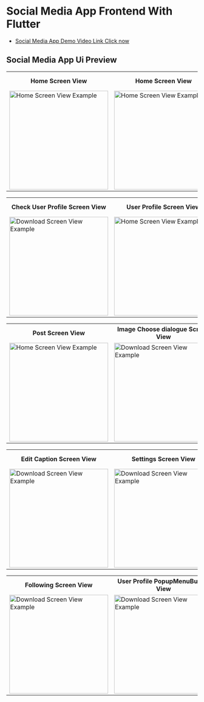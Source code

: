 # Social Media App Frontend With Flutter

- [Social Media App Demo Video Link Click now](https://www.youtube.com/watch?v=tQK6sdG-hJA&list=WL&index=3&ab_channel=Oscar)

## Social Media App Ui Preview

<table>
  
  
<tr>                    
   <th> Home Screen View</th>
   <th> Home Screen View</th>
   <th> Comment Screen View</th>
  <th> Comment Edit & Delete Screen View</th>
</tr>  
  
  
  
<tr>

<td>
  <img src="https://github.com/mdsomad/Social_Media_App_Frontend_in_Flutter/assets/103892160/f75dc2e7-30fa-4a05-890b-98fe83c3a997" alt="Home Screen View Example" width="260"/>
</td>

<td>
  <img src="https://github.com/mdsomad/Social_Media_App_Frontend_in_Flutter/assets/103892160/26729c27-4281-4e3b-b702-69a3b47f356d" alt="Home Screen View Example" width="260"/>
</td>


<td>
  <img src="https://github.com/mdsomad/Social_Media_App_Frontend_in_Flutter/assets/103892160/447053d7-d520-4479-b64c-27284b42863e" alt="Home Screen View Example" width="260"/>
</td>

<td>
  <img src="https://github.com/mdsomad/Social_Media_App_Frontend_in_Flutter/assets/103892160/fcaceafc-3d64-45d5-83d7-71c0dc67fa1c" alt="Home Screen View Example" width="260"/>
</td>
 
  
</tr>

</table>









<table>
  
  
<tr>                    
   <th> Check User Profile Screen View</th>
   <th> User Profile Screen View</th>
   <th> LoggedIn User Profile Screen View</th>
   <th> Update Profile Image Screen View</th>
</tr>  
  
  
  
<tr>




<td>
 <img src="https://github.com/mdsomad/Social_Media_App_Frontend_in_Flutter/assets/103892160/e1673f94-04ec-4392-b00a-9a30af82b150" alt="Download Screen View Example" width="260"/>
</td>

<td>
  <img src="https://github.com/mdsomad/Social_Media_App_Frontend_in_Flutter/assets/103892160/0d28f796-1aa2-4cb3-9dd4-34f6bb9fbc7d" alt="Home Screen View Example" width="260"/>
</td>

<td>
 <img src="https://github.com/mdsomad/Social_Media_App_Frontend_in_Flutter/assets/103892160/7049565e-e4d9-4b75-b933-0ddf469be745" alt="Download Screen View Example" width="260"/>
</td>

<td>
  <img src="https://github.com/mdsomad/Social_Media_App_Frontend_in_Flutter/assets/103892160/89476ef0-acd6-4666-a156-d24207dda0c8" alt="Home Screen View Example" width="260"/>
</td>
 



 
  
</tr>

</table>







<table>
  
  
<tr>                    
   <th> Post Screen View</th>
   <th>Image Choose dialogue Screen View</th>
   <th> Add Caption Screen View</th>
   <th> Edit Caption & Delete Post BottomSheet View</th>
</tr>  
  
<tr>


<td>
  <img src="https://github.com/mdsomad/Social_Media_App_Frontend_in_Flutter/assets/103892160/56fc5efc-3fec-4866-99a8-0ed8fa3ed1b5" alt="Home Screen View Example" width="260"/>
</td>

<td>
 <img src="https://github.com/mdsomad/Social_Media_App_Frontend_in_Flutter/assets/103892160/47239351-2fc2-4ba7-882b-da7bf2053184" alt="Download Screen View Example" width="260"/>
</td>

<td>
 <img src="https://github.com/mdsomad/Social_Media_App_Frontend_in_Flutter/assets/103892160/45e350e6-2d78-4ad8-96c1-b5870239f03c" alt="Download Screen View Example" width="260"/>
</td>
<td>
 <img src="https://github.com/mdsomad/Social_Media_App_Frontend_in_Flutter/assets/103892160/e58688f5-6d0c-4901-997b-92e49be47f24" alt="Download Screen View Example" width="260"/>
</td>




  
</tr>

</table>






<table>
  
  
<tr>                    
   <th> Edit Caption Screen View</th>
   <th> Settings Screen View</th>
   <th> Change Password Screen View</th>
   <th>Profile Details Update Screen View</th>
</tr>  
  
  
  
<tr>

<td>
 <img src="https://github.com/mdsomad/Social_Media_App_Frontend_in_Flutter/assets/103892160/18781a63-f4bd-4719-b9b5-b19ee8ebff86" alt="Download Screen View Example" width="260"/>
</td>

<td>
 <img src="https://github.com/mdsomad/Social_Media_App_Frontend_in_Flutter/assets/103892160/052e9975-7e1b-42d2-8b4e-860156345e29" alt="Download Screen View Example" width="260"/>
</td>

<td>
 <img src="https://github.com/mdsomad/Social_Media_App_Frontend_in_Flutter/assets/103892160/54409e04-910e-42f3-80f4-6b9c39c6bb2a" alt="Download Screen View Example" width="260"/>
</td>

<td>
  <img src="https://github.com/mdsomad/Social_Media_App_Frontend_in_Flutter/assets/103892160/391e3e79-6e44-49a9-b727-e33292924c62" alt="Home Screen View Example" width="260"/>
</td>


  
</tr>

</table>





<table>
  
  
<tr>                    
   
   <th> Following Screen View</th>
   <th> User Profile PopupMenuButton View</th>
   <th> Search User Screen View</th>
</tr>  
  
  
  
<tr>

<td>
 <img src="https://github.com/mdsomad/Social_Media_App_Frontend_in_Flutter/assets/103892160/4313f840-53b6-4821-a59f-2a6c1ec700bf" alt="Download Screen View Example" width="260"/>
</td>

<td>
 <img src="https://github.com/mdsomad/Social_Media_App_Frontend_in_Flutter/assets/103892160/495d51de-2c7c-45b2-bd9f-01ccf886a12a" alt="Download Screen View Example" width="260"/>
</td>

<td>
 <img src="https://github.com/mdsomad/Social_Media_App_Frontend_in_Flutter/assets/103892160/e90d0c72-c135-475e-b3ea-c80448ea211b" alt="Download Screen View Example" width="260"/>
</td>


  
</tr>

</table>


